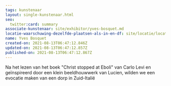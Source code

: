 ```yaml
---
tags: kunstenaar
layout: single-kunstenaar.html
seo:
  twitter:card: summary
associate-kunstenaar: site/exhibitor/yves-bosquet.md
locatie-waarschuwing-dezelfde-plaatsen-als-in-en-df: site/locatie/locatie-van-sophie-collet-en-ann-schoemans.md
name: Yves Bosquet
created-on: 2021-08-13T06:47:12.846Z
updated-on: 2021-08-13T06:47:12.857Z
published-on: 2021-08-13T06:47:12.867Z
---
```

<!--StartFragment-->

Na het lezen van het boek "Christ stopped at Eboli" van Carlo Levi en geïnspireerd door een klein beeldhouwwerk van Lucien, wilden we een evocatie maken van een dorp in Zuid-Italië



<!--EndFragment-->